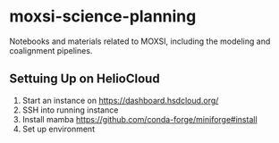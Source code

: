 # moxsi-science-planning

Notebooks and materials related to MOXSI, including the modeling and coalignment pipelines.

## Settuing Up on HelioCloud

1. Start an instance on https://dashboard.hsdcloud.org/
2. SSH into running instance
3. Install mamba https://github.com/conda-forge/miniforge#install
4. Set up environment